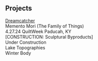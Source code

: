 ## Projects
[Dreamcatcher](Dreamcatcher.md)\
Memento Mori (The Family of Things)\
4.27.24 QuiltWeek Paducah, KY\
[CONSTRUCTION: Sculptural Byproducts]\
Under Construction\
Lake Topographies\
Winter Body
